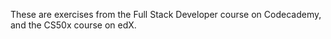 These are exercises from the Full Stack Developer course on Codecademy, and the CS50x course on edX.
